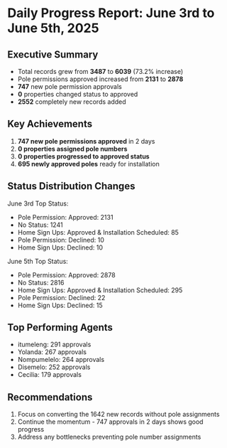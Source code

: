 # Daily Progress Report: June 3rd to June 5th, 2025

## Executive Summary
- Total records grew from **3487** to **6039** (73.2% increase)
- Pole permissions approved increased from **2131** to **2878**
- **747** new pole permission approvals
- **0** properties changed status to approved
- **2552** completely new records added

## Key Achievements
1. **747 new pole permissions approved** in 2 days
2. **0 properties assigned pole numbers** 
3. **0 properties progressed to approved status**
4. **695 newly approved poles** ready for installation

## Status Distribution Changes
June 3rd Top Status:
- Pole Permission: Approved: 2131
- No Status: 1241
- Home Sign Ups: Approved & Installation Scheduled: 85
- Pole Permission: Declined: 10
- Home Sign Ups: Declined: 10

June 5th Top Status:
- Pole Permission: Approved: 2878
- No Status: 2816
- Home Sign Ups: Approved & Installation Scheduled: 295
- Pole Permission: Declined: 22
- Home Sign Ups: Declined: 15

## Top Performing Agents
- itumeleng: 291 approvals
- Yolanda: 267 approvals
- Nompumelelo: 264 approvals
- Disemelo: 252 approvals
- Cecilia: 179 approvals

## Recommendations
1. Focus on converting the 1642 new records without pole assignments
2. Continue the momentum - 747 approvals in 2 days shows good progress
3. Address any bottlenecks preventing pole number assignments
